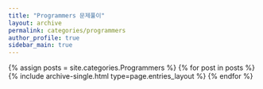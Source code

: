 ```yaml
---
title: "Programmers 문제풀이"
layout: archive
permalink: categories/programmers
author_profile: true
sidebar_main: true
---
```


{% assign posts = site.categories.Programmers %}
{% for post in posts %} {% include archive-single.html type=page.entries_layout %} {% endfor %}
